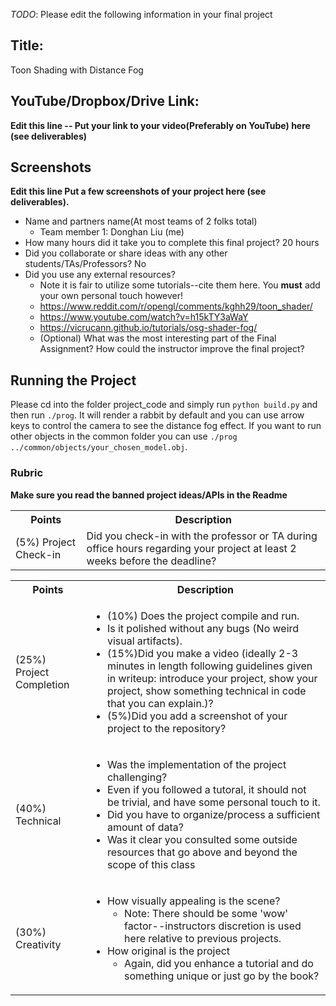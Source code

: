 _TODO_: Please edit the following information in your final project

## Title:

Toon Shading with Distance Fog

## YouTube/Dropbox/Drive Link:

**Edit this line -- Put your link to your video(Preferably on YouTube) here (see deliverables)**

## Screenshots

**Edit this line Put a few screenshots of your project here (see deliverables).**

- Name and partners name(At most teams of 2 folks total)
  - Team member 1: Donghan Liu (me)
- How many hours did it take you to complete this final project? 20 hours
- Did you collaborate or share ideas with any other students/TAs/Professors? No
- Did you use any external resources?
  - Note it is fair to utilize some tutorials--cite them here. You **must** add your own personal touch however!
  - https://www.reddit.com/r/opengl/comments/kghh29/toon_shader/
  - https://www.youtube.com/watch?v=h15kTY3aWaY
  - https://vicrucann.github.io/tutorials/osg-shader-fog/
  - (Optional) What was the most interesting part of the Final Assignment? How could the instructor improve the final project?

## Running the Project

Please cd into the folder project_code and simply run `python build.py` and then run `./prog`. It will render a rabbit by default and you can use arrow keys to control the camera to see the distance fog effect. If you want to run other objects in the common folder you can use `./prog ../common/objects/your_chosen_model.obj`.

### Rubric

**Make sure you read the banned project ideas/APIs in the Readme**

<table>
  <tbody>
    <tr>
      <th>Points</th>
      <th align="center">Description</th>
    </tr>
    <tr>
      <td>(5%) Project Check-in</td>
     <td align="left">Did you check-in with the professor or TA during office hours regarding your project at least 2 weeks before the deadline?</td>
    </tr>
  </tbody>
</table>

<table>
  <tbody>
    <tr>
      <th>Points</th>
      <th align="center">Description</th>
    </tr>
    <tr>
      <td>(25%) Project Completion</td>
     <td align="left"><ul><li>(10%) Does the project compile and run.</li><li>Is it polished without any bugs (No weird visual artifacts).</li><li>(15%)Did you make a video (ideally 2-3 minutes in length following guidelines given in writeup: introduce your project, show your project, show something technical in code that you can explain.)?</li><li>(5%)Did you add a screenshot of your project to the repository?</li></ul></td>
    </tr>
    <tr>
      <td>(40%) Technical</td>
      <td align="left"><ul><li>Was the implementation of the project challenging?</li><li>Even if you followed a tutoral, it should not be trivial, and have some personal touch to it.</li><li>Did you have to organize/process a sufficient amount of data?</li><li>Was it clear you consulted some outside resources that go above and beyond the scope of this class</li></ul></td>
    </tr>
    <tr>
      <td>(30%) Creativity</td>
      <td align="left"><ul><li>How visually appealing is the scene?<ul><li>Note: There should be some 'wow' factor--instructors discretion is used here relative to previous projects.</li></ul></li><li>How original is the project<ul><li>Again, did you enhance a tutorial and do something unique or just go by the book?</li></ul></li></ul></td>
    </tr>
  </tbody>
</table>
